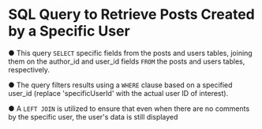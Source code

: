 # SQL Query to Retrieve Posts Created by a Specific User

 ● This query `SELECT` specific fields from the posts and users tables, joining them on the author_id and user_id fields `FROM` the posts and users tables, respectively. 
 
 ● The query filters results using a `WHERE` clause based on a specified user_id (replace 'specificUserId' with the actual user ID of interest).
 
 ● A `LEFT JOIN` is utilized to ensure that even when there are no comments by the specific user, the user's data is still displayed